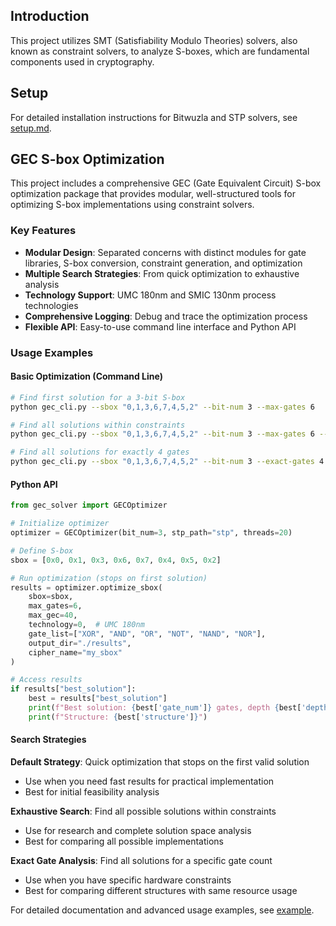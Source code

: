 ## Introduction

This project utilizes SMT (Satisfiability Modulo Theories) solvers, also known as constraint solvers, to analyze S-boxes, which are fundamental components used in cryptography.

## Setup

For detailed installation instructions for Bitwuzla and STP solvers, see [setup.md](setup.md).

## GEC S-box Optimization

This project includes a comprehensive GEC (Gate Equivalent Circuit) S-box optimization package that provides modular, well-structured tools for optimizing S-box implementations using constraint solvers.

### Key Features

- **Modular Design**: Separated concerns with distinct modules for gate libraries, S-box conversion, constraint generation, and optimization
- **Multiple Search Strategies**: From quick optimization to exhaustive analysis
- **Technology Support**: UMC 180nm and SMIC 130nm process technologies
- **Comprehensive Logging**: Debug and trace the optimization process
- **Flexible API**: Easy-to-use command line interface and Python API

### Usage Examples

#### Basic Optimization (Command Line)

```bash
# Find first solution for a 3-bit S-box
python gec_cli.py --sbox "0,1,3,6,7,4,5,2" --bit-num 3 --max-gates 6

# Find all solutions within constraints
python gec_cli.py --sbox "0,1,3,6,7,4,5,2" --bit-num 3 --max-gates 6 --find-all

# Find all solutions for exactly 4 gates
python gec_cli.py --sbox "0,1,3,6,7,4,5,2" --bit-num 3 --exact-gates 4
```

#### Python API

```python
from gec_solver import GECOptimizer

# Initialize optimizer
optimizer = GECOptimizer(bit_num=3, stp_path="stp", threads=20)

# Define S-box
sbox = [0x0, 0x1, 0x3, 0x6, 0x7, 0x4, 0x5, 0x2]

# Run optimization (stops on first solution)
results = optimizer.optimize_sbox(
    sbox=sbox,
    max_gates=6,
    max_gec=40,
    technology=0,  # UMC 180nm
    gate_list=["XOR", "AND", "OR", "NOT", "NAND", "NOR"],
    output_dir="./results",
    cipher_name="my_sbox"
)

# Access results
if results["best_solution"]:
    best = results["best_solution"]
    print(f"Best solution: {best['gate_num']} gates, depth {best['depth']}")
    print(f"Structure: {best['structure']}")
```

#### Search Strategies

**Default Strategy**: Quick optimization that stops on the first valid solution

- Use when you need fast results for practical implementation
- Best for initial feasibility analysis

**Exhaustive Search**: Find all possible solutions within constraints

- Use for research and complete solution space analysis
- Best for comparing all possible implementations

**Exact Gate Analysis**: Find all solutions for a specific gate count

- Use when you have specific hardware constraints
- Best for comparing different structures with same resource usage

For detailed documentation and advanced usage examples, see [example](example.md).
